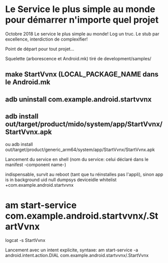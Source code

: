 # Le Service le plus simple au monde pour démarrer n'importe quel projet

 Octobre 2018
 Le service le plus simple au monde! Log un truc. Le stub par excellence, interdiction de complexifier!
 
 Point de départ pour tout projet...
  
 Squelette (arborescence et Android.mk) tiré de development/samples/
 ## make StartVvnx (LOCAL_PACKAGE_NAME dans le Android.mk
 
 ## adb uninstall com.example.android.startvvnx
 
 
 ## adb install out/target/product/mido/system/app/StartVvnx/StartVvnx.apk
 ou
 adb install out/target/product/generic_arm64/system/app/StartVvnx/StartVvnx.apk
 
 Lancement du service en shell (nom du service: celui déclaré dans le manifest -component name-) 
 
 indispensable, survit au reboot (tant que tu réinstalles pas l'appli), sinon app is in background uid null
 dumpsys deviceidle whitelist +com.example.android.startvvnx
 
 # am start-service com.example.android.startvvnx/.StartVvnx  
  
 
 logcat -s StartVvnx
 
 
 Lancement avec un intent explicite, syntaxe:
 am start-service -a android.intent.action.DIAL com.example.android.startvvnx/.StartVvnx

 
 


